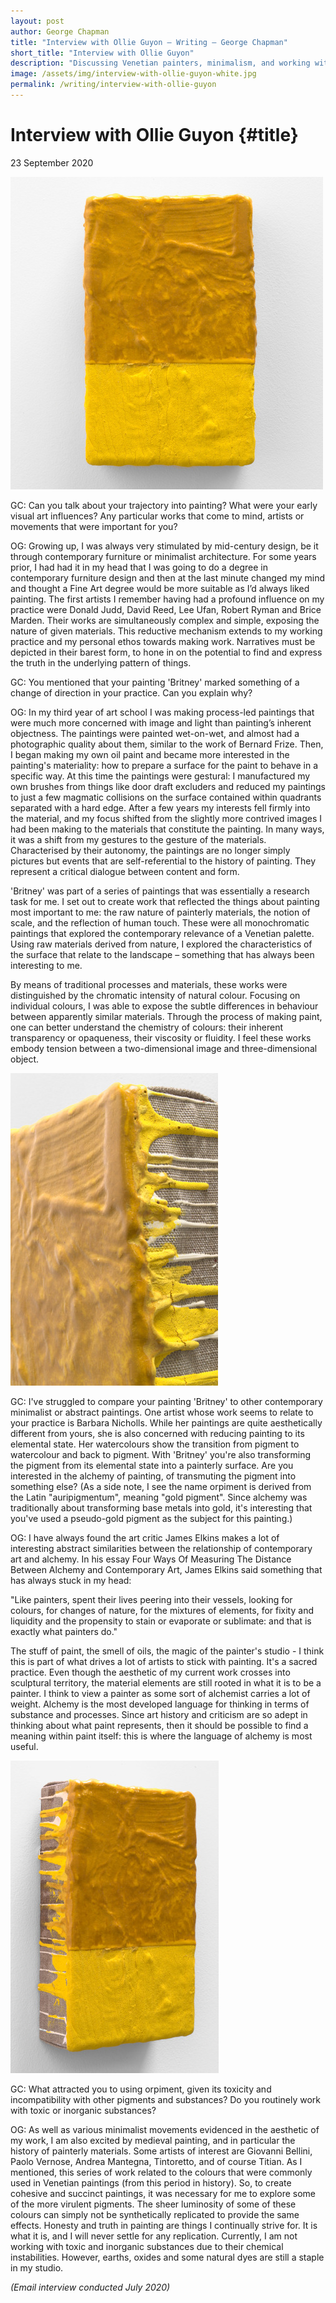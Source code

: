 ```yaml
---
layout: post
author: George Chapman
title: "Interview with Ollie Guyon — Writing — George Chapman"
short_title: "Interview with Ollie Guyon"
description: "Discussing Venetian painters, minimalism, and working with virulent pigments, Ollie Guyon shares some insights about his studio practice through a look at one of his painting, 'Britney'."
image: /assets/img/interview-with-ollie-guyon-white.jpg
permalink: /writing/interview-with-ollie-guyon
---
```

# Interview with Ollie Guyon {#title}
23 September 2020

![Oliver Guyon, 'Britney', 2018. Mineral pigment, casein, Strasbourg turpentine, gesso and linen on panel. Photo by George Chapman.](/assets/img/interview_with_ollie_guyon-1.jpg)

GC: Can you talk about your trajectory into painting? What were your early visual art influences? Any particular works that come to mind, artists or movements that were important for you?

OG: Growing up, I was always very stimulated by mid-century design, be it through contemporary furniture or minimalist architecture. For some years prior, I had had it in my head that I was going to do a degree in contemporary furniture design and then at the last minute changed my mind and thought a Fine Art degree would be more suitable as I’d always liked painting. The first artists I remember having had a profound influence on my practice were Donald Judd, David Reed, Lee Ufan, Robert Ryman and Brice Marden. Their works are simultaneously complex and simple, exposing the nature of given materials. This reductive mechanism extends to my working practice and my personal ethos towards making work. Narratives must be depicted in their barest form, to hone in on the potential to find and express the truth in the underlying pattern of things.

GC: You mentioned that your painting 'Britney' marked something of a change of direction in your practice. Can you explain why?

OG: In my third year of art school I was making process-led paintings that were much more concerned with image and light than painting’s inherent objectness. The paintings were painted wet-on-wet, and almost had a photographic quality about them, similar to the work of Bernard Frize. Then, I began making my own oil paint and became more interested in the painting's materiality: how to prepare a surface for the paint to behave in a specific way. At this time the paintings were gestural: I manufactured my own brushes from things like door draft excluders and reduced my paintings to just a few magmatic collisions on the surface contained within quadrants separated with a hard edge. After a few years my interests fell firmly into the material, and my focus shifted from the slightly more contrived images I had been making to the materials that constitute the painting. In many ways, it was a shift from my gestures to the gesture of the materials. Characterised by their autonomy, the paintings are no longer simply pictures but events that are self-referential to the history of painting. They represent a critical dialogue between content and form.

'Britney' was part of a series of paintings that was essentially a research task for me. I set out to create work that reflected the things about painting most important to me: the raw nature of painterly materials, the notion of scale, and the reflection of human touch. These were all monochromatic paintings that explored the contemporary relevance of a Venetian palette. Using raw materials derived from nature, I explored the characteristics of the surface that relate to the landscape – something that has always been interesting to me.

By means of traditional processes and materials, these works were distinguished by the chromatic intensity of natural colour. Focusing on individual colours, I was able to expose the subtle differences in behaviour between apparently similar materials. Through the process of making paint, one can better understand the chemistry of colours: their inherent transparency or opaqueness, their viscosity or fluidity. I feel these works embody tension between a two-dimensional image and three-dimensional object.

![Oliver Guyon, 'Britney', 2018. Mineral pigment, casein, Strasbourg turpentine, gesso and linen on panel. Photo by George Chapman.](/assets/img/interview_with_ollie_guyon-2.jpg)

GC: I've struggled to compare your painting 'Britney' to other contemporary minimalist or abstract paintings. One artist whose work seems to relate to your practice is Barbara Nicholls. While her paintings are quite aesthetically different from yours, she is also concerned with reducing painting to its elemental state. Her watercolours show the transition from pigment to watercolour and back to pigment. With 'Britney' you're also transforming the pigment from its elemental state into a painterly surface. Are you interested in the alchemy of painting, of transmuting the pigment into something else? (As a side note, I see the name orpiment is derived from the Latin "auripigmentum", meaning "gold pigment". Since alchemy was traditionally about transforming base metals into gold, it's interesting that you've used a pseudo-gold pigment as the subject for this painting.)

OG: I have always found the art critic James Elkins makes a lot of interesting abstract similarities between the relationship of contemporary art and alchemy. In his essay Four Ways Of Measuring The Distance Between Alchemy and Contemporary Art, James Elkins said something that has always stuck in my head:

"Like painters, spent their lives peering into their vessels, looking for colours, for changes of nature, for the mixtures of elements, for fixity and liquidity and the propensity to stain or evaporate or sublimate: and that is exactly what painters do."

The stuff of paint, the smell of oils, the magic of the painter's studio - I think this is part of what drives a lot of artists to stick with painting. It's a sacred practice. Even though the aesthetic of my current work crosses into sculptural territory, the material elements are still rooted in what it is to be a painter. I think to view a painter as some sort of alchemist carries a lot of weight. Alchemy is the most developed language for thinking in terms of substance and processes. Since art history and criticism are so adept in thinking about what paint represents, then it should be possible to find a meaning within paint itself: this is where the language of alchemy is most useful.

![Oliver Guyon, 'Britney' (detail), 2018. Mineral pigment, casein, Strasbourg turpentine, gesso and linen on panel. Photo by George Chapman.](/assets/img/interview_with_ollie_guyon-3.jpg)

GC: What attracted you to using orpiment, given its toxicity and incompatibility with other pigments and substances? Do you routinely work with toxic or inorganic substances?

OG: As well as various minimalist movements evidenced in the aesthetic of my work, I am also excited by medieval painting, and in particular the history of painterly materials. Some artists of interest are Giovanni Bellini, Paolo Vernose, Andrea Mantegna, Tintoretto, and of course Titian. As I mentioned, this series of work related to the colours that were commonly used in Venetian paintings (from this period in history). So, to create cohesive and succinct paintings, it was necessary for me to explore some of the more virulent pigments. The sheer luminosity of some of these colours can simply not be synthetically replicated to provide the same effects. Honesty and truth in painting are things I continually strive for. It is what it is, and I will never settle for any replication. Currently, I am not working with toxic and inorganic substances due to their chemical instabilities. However, earths, oxides and some natural dyes are still a staple in my studio.

*(Email interview conducted July 2020)*
